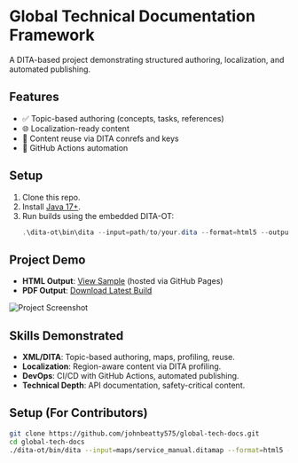 # Global Technical Documentation Framework

A DITA-based project demonstrating structured authoring, localization, and automated publishing.

## Features
- ✅ Topic-based authoring (concepts, tasks, references)
- 🌐 Localization-ready content
- 🔄 Content reuse via DITA conrefs and keys
- 🤖 GitHub Actions automation

## Setup
1. Clone this repo.
2. Install [Java 17+](https://adoptium.net/).
3. Run builds using the embedded DITA-OT:
   ```powershell
   .\dita-ot\bin\dita --input=path/to/your.dita --format=html5 --output=out

## Project Demo
- **HTML Output**: [View Sample](https://johnbeatty575.github.io/global-tech-docs/) (hosted via GitHub Pages)
- **PDF Output**: [Download Latest Build](./out/pdf/service_manual.pdf)

![Project Screenshot](./docs/projectScreenshot.png)

## Skills Demonstrated
- **XML/DITA**: Topic-based authoring, maps, profiling, reuse.
- **Localization**: Region-aware content via DITA profiling.
- **DevOps**: CI/CD with GitHub Actions, automated publishing.
- **Technical Depth**: API documentation, safety-critical content.

## Setup (For Contributors)
```bash
git clone https://github.com/johnbeatty575/global-tech-docs.git
cd global-tech-docs
./dita-ot/bin/dita --input=maps/service_manual.ditamap --format=html5 --output=out
